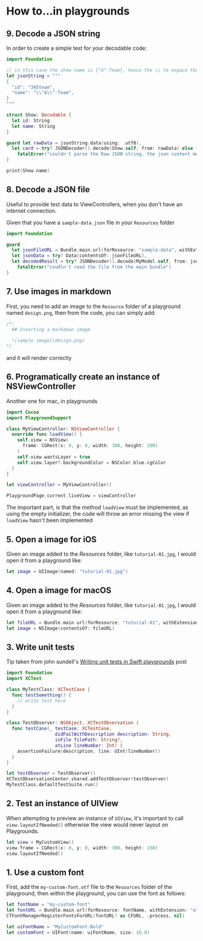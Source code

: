 # How to...in playgrounds

## 9. Decode a JSON string

In order to create a simple test for your decodable code:

```swift
import Foundation

// in this case the show name is {"A"-Team}, hence the \\ to espace the {"}
let jsonString = """
{
  "id": "345team",
  "name": "\\"A\\"-Team",
}
"""

struct Show: Decodable {
  let id: String
  let name: String
}

guard let rawData = jsonString.data(using: .utf8),
  let card = try? JSONDecoder().decode(Show.self, from: rawData) else {
    fatalError("couldn't parse the Raw JSON string, the json content must be malformed")
}

print(Show.name)
```

## 8. Decode a JSON file

Useful to provide test data to ViewControllers, when you don't have an internet connection.

Given that you have a `sample-data.json` file in your `Resources` folder

```swift
import Foundation

guard
  let jsonFileURL = Bundle.main.url(forResource: "sample-data", withExtension: "json"),
  let jsonData = try? Data(contentsOf: jsonFileURL),
  let decodedResult = try? JSONDecoder().decode(MyModel.self, from: jsonData) else {
    fatalError("coudln't read the file from the main bundle")
}
```

## 7. Use images in markdown

First, you need to add an image to the `Resource` folder of a playground named `design.png`, then from the code, you can simply add:

```swift
/*:
  ## Inserting a markdown image
  
  ![sample image](design.png)
*/
```

and it will render correctly

## 6. Programatically create an instance of NSViewController

Another one for mac, in playgrounds

```swift
import Cocoa
import PlaygroundSupport

class MyViewController: NSViewController {
  override func loadView() {
    self.view = NSView(
      frame: CGRect(x: 0, y: 0, width: 300, height: 200)
    )
    self.view.wantsLayer = true
    self.view.layer?.backgroundColor = NSColor.blue.cgColor
  }
}

let viewController = MyViewController()

PlaygroundPage.current.liveView = viewController
```

The important part, is that the method `loadView` must be implemented, as using the empty initializer,
the code will throw an error missing the view if `loadView` hasn't been implemented

## 5. Open a image for iOS

Given an image added to the _Resources_ folder, like `tutorial-01.jpg`, I would open it from a playground like:

```swift
let image = UIImage(named: "tutorial-01.jpg")
```

## 4. Open a image for macOS

Given an image added to the _Resources_ folder, like `tutorial-01.jpg`, I would open it from a playground like:

```swift
let fileURL = Bundle.main.url(forResource: "tutorial-01", withExtension: "jpg")!
let image = NSImage(contentsOf: fileURL)
```

## 3. Write unit tests

Tip taken from john sundell's [Writing unit tests in Swift playgrounds][john-testing-playground] post

```swift
import Foundation
import XCTest

class MyTestClass: XCTestCase {
  func testSomething() {
    // write test here
  }
}

class TestObserver: NSObject, XCTestObservation {
  func testCase(_ testCase: XCTestCase,
                  didFailWithDescription description: String,
                  inFile filePath: String?,
                  atLine lineNumber: Int) {
    assertionFailure(description, line: UInt(lineNumber))
  }
}

let testObserver = TestObserver()
XCTestObservationCenter.shared.addTestObserver(testObserver)
MyTestClass.defaultTestSuite.run()
```

## 2. Test an instance of UIView

When attempting to preview an instance of `UIView`, it's important to call `view.layoutIfNeeded()` otherwise the view would never layout on Playgrounds.

```swift
let view = MyCustomView()
view.frame = CGRect(x: 0, y: 0, width: 300, height: 150)
view.layoutIfNeeded()
```

## 1. Use a custom font

First, add the `my-custom-font.otf` file to the `Resources` folder of the playground, then within the playground, you can use the font as follows:

```swift
let fontName = "my-custom-font"
let fontURL = Bundle.main.url(forResource: fontName, withExtension: "otf")
CTFontManagerRegisterFontsForURL(fontURL! as CFURL, .process, nil)

let uiFontName = "MyCustomFont-Bold"
let customFont = UIFont(name: uiFontName, size: 16.0)
```

[john-testing-playground]: https://www.swiftbysundell.com/posts/writing-unit-tests-in-a-swift-playground
